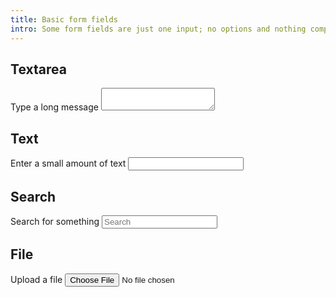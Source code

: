 ```yaml
---
title: Basic form fields
intro: Some form fields are just one input; no options and nothing complicated.
---
```


## Textarea

<form>
    <label for="message">Type a long message</label>
    <textarea id="message"></textarea>
</form>

## Text

<form>
    <label for="name">Enter a small amount of text</label>
    <input id="name" type="text" />
</form>

## Search

<form>
    <label for="search">Search for something</label>
    <input placeholder="Search" id="search" type="search" />
</form>

## File

<form>
    <label for="file">Upload a file</label>
    <input id="file" type="file" />
</form>

